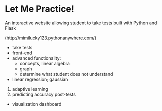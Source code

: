 # Let Me Practice! 

An interactive website allowing student to take tests built with Python and Flask

(http://mimilucky123.pythonanywhere.com/)

* take tests
* front-end
* advanced functionality:
  * concepts, linear algebra
  * graph
  * determine what student does not understand
* linear regression; gaussian

1. adaptive learning
2. predicting accuracy post-tests

* visualization dashboard
